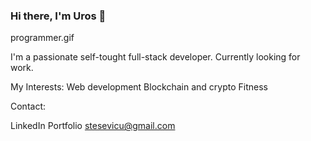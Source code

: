 ### Hi there, I'm Uros 👋
programmer.gif

I'm a passionate self-tought full-stack developer.
Currently looking for work.

My Interests:
Web development
Blockchain and crypto
Fitness

Contact:

LinkedIn
Portfolio
stesevicu@gmail.com




